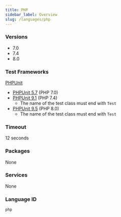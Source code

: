 ```yaml
---
title: PHP
sidebar_label: Overview
slug: /languages/php
---
```



### Versions

- 7.0
- 7.4
- 8.0

### Test Frameworks
[PHPUnit](https://phpunit.de/)

- [PHPUnit 5.7](https://phpunit.de/manual/5.7/en/) (PHP 7.0)
- [PHPUnit 9.1](https://phpunit.readthedocs.io/en/9.1/) (PHP 7.4)
  - The name of the test class must end with `Test`
- [PHPUnit 9.5](https://phpunit.readthedocs.io/en/9.5/) (PHP 8.0)
  - The name of the test class must end with `Test`

### Timeout
12 seconds

### Packages
None 

### Services
None

### Language ID

`php`

